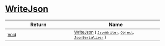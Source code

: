 # [WriteJson](./FeatureDescriptorJsonConverter-100664023.md)


| Return | Name | 
| --- | --- | 
| <sub>[Void](https://docs.microsoft.com/en-us/dotnet/api/System.Void)</sub><img width=200/>| <sub>[WriteJson](./FeatureDescriptorJsonConverter-100664023.md) ( [`JsonWriter`](./FeatureDescriptorJsonConverter-100664023.md), [`Object`](https://docs.microsoft.com/en-us/dotnet/api/System.Object), [`JsonSerializer`](./FeatureDescriptorJsonConverter-100664023.md) )</sub>| <br>


